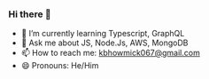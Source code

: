 ### Hi there 👋

<!--
**KalyanBhowmick/KalyanBhowmick** is a ✨ _special_ ✨ repository because its `README.md` (this file) appears on your GitHub profile.

Here are some ideas to get you started:

- 🔭 I’m currently working on 
-->
- 🌱 I’m currently learning Typescript, GraphQL
- 💬 Ask me about JS, Node.Js, AWS, MongoDB
- 📫 How to reach me: kbhowmick067@gmail.com
- 😄 Pronouns: He/Him

